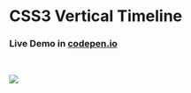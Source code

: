 # CSS3 Vertical Timeline

### Live Demo in <a href="https://codepen.io/anon/pen/dqGRaE?editors=1100#0" target="_blank">codepen.io</a>

&nbsp;

![](https://i.imgur.com/vcLG3zO.png)